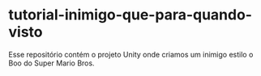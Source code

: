 # tutorial-inimigo-que-para-quando-visto
Esse repositório contém o projeto Unity onde criamos um inimigo estilo o Boo do Super Mario Bros.
